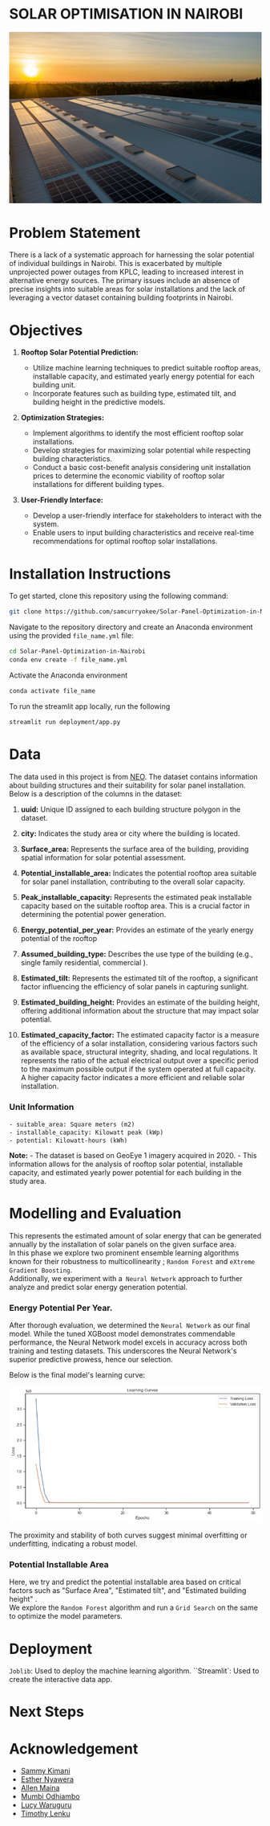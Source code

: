 # SOLAR OPTIMISATION IN NAIROBI
![alt text](images/nuno-marques-0GbrjL3vZF4-unsplash.jpg)


# Problem Statement
There is a lack of a systematic approach for harnessing the solar potential of individual buildings in Nairobi. This is exacerbated by multiple unprojected power outages from KPLC, leading to increased interest in alternative energy sources. The primary issues include an absence of precise insights into suitable areas for solar installations and the lack of leveraging a vector dataset containing building footprints in Nairobi.

# Objectives

1. **Rooftop Solar Potential Prediction:**
    - Utilize machine learning techniques to predict suitable rooftop areas, installable capacity, and estimated yearly energy potential for each building unit.
    - Incorporate features such as building type, estimated tilt, and building height in the predictive models.


2. **Optimization Strategies:**
   - Implement algorithms to identify the most efficient rooftop solar installations.
   - Develop strategies for maximizing solar potential while respecting building characteristics.
   - Conduct a basic cost-benefit analysis considering unit installation prices to determine the economic viability of rooftop solar installations for different building types.

3. **User-Friendly Interface:**
   - Develop a user-friendly interface for stakeholders to interact with the system.
   - Enable users to input building characteristics and receive real-time recommendations for optimal rooftop solar installations.

# Installation Instructions

To get started, clone this repository using the following command:

```sh
git clone https://github.com/samcurryokee/Solar-Panel-Optimization-in-Nairobi.git
```

Navigate to the repository directory and create an Anaconda environment using the provided `file_name.yml` file:

```sh
cd Solar-Panel-Optimization-in-Nairobi
conda env create -f file_name.yml
```
Activate the Anaconda environment
```sh
conda activate file_name
```
To run the streamlit app locally, run the following

```sh
streamlit run deployment/app.py
```
# Data
The data used in this project is from [ NEO](https://energydata.info/dataset/nairobi-rooftop-solar-potential-mapping).
The dataset contains information about building structures and their suitability for solar panel installation. 
Below is a description of the columns in the dataset:
1. **uuid:** Unique ID assigned to each building structure polygon in the dataset.

2. **city:** Indicates the study area or city where the building is located.

3. **Surface_area:**  Represents the surface area of the building, providing spatial information for solar potential assessment.

4. **Potential_installable_area:** Indicates the potential rooftop area suitable for solar panel installation, contributing to the overall solar capacity.

5. **Peak_installable_capacity:** Represents the estimated peak installable capacity based on the suitable rooftop area. This is a crucial factor in determining the potential power generation.

6. **Energy_potential_per_year:** Provides an estimate of the yearly energy potential of the rooftop

7. **Assumed_building_type:** Describes the use type of the building (e.g., single family residential, commercial ).

8. **Estimated_tilt:** Represents the estimated tilt of the rooftop, a significant factor influencing the efficiency of solar panels in capturing sunlight.

9. **Estimated_building_height:** Provides an estimate of the building height, offering additional information about the structure that may impact solar potential.

10. **Estimated_capacity_factor:** The estimated capacity factor is a measure of the efficiency of a solar installation, considering various factors such as available space, structural integrity, shading, and local regulations. It represents the ratio of the actual electrical output over a specific period to the maximum possible output if the system operated at full capacity. A higher capacity factor indicates a more efficient and reliable solar installation.


### Unit Information

    - suitable_area: Square meters (m2)
    - installable_capacity: Kilowatt peak (kWp)
    - potential: Kilowatt-hours (kWh)

**Note:**
    - The dataset is based on GeoEye 1 imagery acquired in 2020.
    - This information allows for the analysis of rooftop solar potential, installable capacity, and estimated yearly power potential for each building in the study area.

# Modelling and Evaluation
This represents the estimated amount of solar energy that can be generated annually by the installation of solar panels on the given surface area.      
In this phase we explore two prominent ensemble learning algorithms known for their robustness to multicollinearity ; `Random Forest` and `eXtreme Gradient Boosting`.     
Additionally, we experiment with a` Neural Network` approach to further analyze and predict solar energy generation potential.    

### Energy Potential Per Year. 
After thorough evaluation, we determined the `Neural Network` as our final model. While the tuned XGBoost model demonstrates commendable performance, the Neural Network model excels in accuracy across both training and testing datasets. This underscores the Neural Network's superior predictive prowess, hence our selection. 

Below is the final model's learning curve: 

![Learning curve](images/image.png)

The proximity and stability of both curves suggest minimal overfitting or underfitting, indicating a robust model.

### Potential Installable Area
Here,  we try and predict the potential installable  area based on critical factors such as "Surface Area", "Estimated tilt", and "Estimated building height" .     
We explore the `Random Forest` algorithm and run a `Grid Search` on the same to optimize the model parameters. 

# Deployment
`Joblib`: Used to deploy the machine learning algorithm.
``Streamlit`: Used to create the interactive data app.

# Next Steps

# Acknowledgement
* [Sammy Kimani](https://github.com/samcurryokee)        
* [Esther Nyawera](https://github.com/ENyawera)          
* [Allen Maina](https://github.com/murayaallen)        
* [Mumbi Odhiambo](https://github.com/Mumbsss)          
* [Lucy Waruguru](https://github.com/WacekeW)          
* [Timothy Lenku](https://github.com/esipil)              
